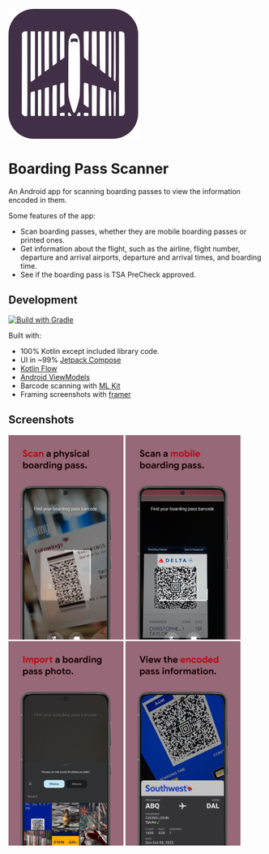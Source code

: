 <span><picture><img src="images/play_store_512_rounded.webp" width="256" alt="Logo icon"/></picture></span>

# Boarding Pass Scanner

An Android app for scanning boarding passes to view the information encoded in them.

Some features of the app:
* Scan boarding passes, whether they are mobile boarding passes or printed ones.
* Get information about the flight, such as the airline, flight number, departure and arrival airports, departure and arrival times, and boarding time.
* See if the boarding pass is TSA PreCheck approved.

## Development
[![Build with Gradle](https://github.com/amandeepg/BoardingPassScanner/actions/workflows/gradle.yml/badge.svg)](https://github.com/amandeepg/BoardingPassScanner/actions/workflows/gradle.yml)

Built with:
* 100% Kotlin except included library code.
* UI in ~99% [Jetpack Compose](https://developer.android.com/jetpack/compose)
* [Kotlin Flow](https://kotlinlang.org/docs/flow.html)
* [Android ViewModels](https://developer.android.com/topic/libraries/architecture/viewmodel)
* Barcode scanning with [ML Kit](https://developers.google.com/ml-kit/vision/barcode-scanning)
* Framing screenshots with [framer](https://github.com/amandeepg/framer)

## Screenshots
<a href="https://raw.githubusercontent.com/amandeepg/BoardingPassScanner/master/images/framescr1.webp"><img src="images/framescr1.webp" width="45%"/></a> 
<a href="https://raw.githubusercontent.com/amandeepg/BoardingPassScanner/master/images/framescr2.webp"><img src="images/framescr2.webp" width="45%"/></a> 
<a href="https://raw.githubusercontent.com/amandeepg/BoardingPassScanner/master/images/framescr3.webp"><img src="images/framescr3.webp" width="45%"/></a> 
<a href="https://raw.githubusercontent.com/amandeepg/BoardingPassScanner/master/images/framescr4.webp"><img src="images/framescr4.webp" width="45%"/></a> 
